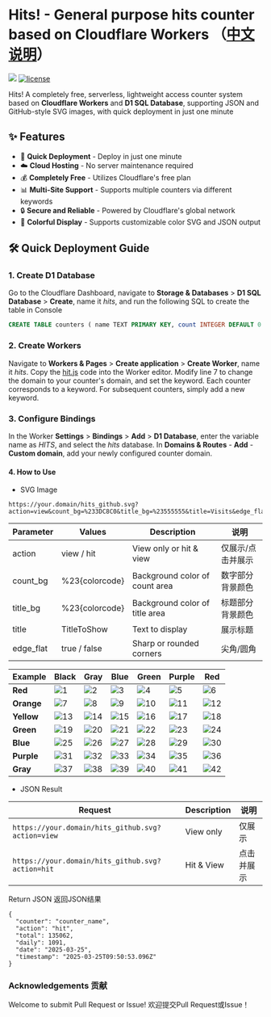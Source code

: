# Hits! - General purpose hits counter based on Cloudflare Workers （[中文说明](https://github.com/xykt/Hits/blob/main/README_CN.md)）
<p>
<img src="https://hits.xykt.de/hits_github.svg?action=hit&count_bg=%2396E6A7&title_bg=%23555555&title=Visits&edge_flat=false&ts=${new Date().getTime()}"/> 
<a href="/LICENSE"><img src="https://img.shields.io/badge/License-AGPL%20v3-blue.svg" alt="license" /></a>  
</p> 

Hits! A completely free, serverless, lightweight access counter system based on **Cloudflare Workers** and **D1 SQL Database**, supporting JSON and GitHub-style SVG images, with quick deployment in just one minute

## ✨ Features

- 🚀 **Quick Deployment** - Deploy in just one minute
- ☁️ **Cloud Hosting** - No server maintenance required
- 💰 **Completely Free** - Utilizes Cloudflare's free plan
- 📊 **Multi-Site Support** - Supports multiple counters via different keywords
- 🔒 **Secure and Reliable** - Powered by Cloudflare's global network
- 👀 **Colorful Display** - Supports customizable color SVG and JSON output

## 🛠 Quick Deployment Guide

### 1. Create D1 Database

Go to the Cloudflare Dashboard, navigate to **Storage & Databases** > **D1 SQL Database** > **Create**, name it _hits_, and run the following SQL to create the table in Console

```sql
CREATE TABLE counters ( name TEXT PRIMARY KEY, count INTEGER DEFAULT 0 );
```

### 2. Create Workers

Navigate to **Workers & Pages** > **Create application** > **Create Worker**, name it _hits_. Copy the [hit.js](https://github.com/xykt/Hits/blob/main/hits.js) code into the Worker editor. Modify line 7 to change the domain to your counter's domain, and set the keyword. Each counter corresponds to a keyword. For subsequent counters, simply add a new keyword.


### 3. Configure Bindings

In the Worker **Settings** > **Bindings** > **Add** > **D1 Database**, enter the variable name as _HITS_, and select the _hits_ database. In **Domains & Routes** - **Add** - **Custom domain**, add your newly configured counter domain.


#### 4. How to Use

- SVG Image

```
https://your.domain/hits_github.svg?action=view&count_bg=%233DC8C0&title_bg=%23555555&title=Visits&edge_flat=false
```

| Parameter  | Values               | Description                       | 说明                         |
|------------|----------------------|-----------------------------------|----------------------------|
| action     | view / hit           | View only or hit & view           | 仅展示/点击并展示           |
| count_bg   | %23{colorcode}        | Background color of count area    | 数字部分背景颜色            |
| title_bg   | %23{colorcode}        | Background color of title area    | 标题部分背景颜色            |
| title      | TitleToShow          | Text to display                   | 展示标题                    |
| edge_flat  | true / false        | Sharp or rounded corners        | 尖角/圆角                   |

| Example       | Black | Gray | Blue | Green | Purple | Red |
|---------------|-------|------|------|-------|--------|-----|
| **Red** | ![1](https://hits.xykt.de/hits_github.svg?action=view&count_bg=%23F27D85&title_bg=%23222222&title=Black&edge_flat=false) | ![2](https://hits.xykt.de/hits_github.svg?action=view&count_bg=%23F27D85&title_bg=%236A737D&title=Gray&edge_flat=false) | ![3](https://hits.xykt.de/hits_github.svg?action=view&count_bg=%23F27D85&title_bg=%2300599C&title=Blue&edge_flat=false) | ![4](https://hits.xykt.de/hits_github.svg?action=view&count_bg=%23F27D85&title_bg=%231D8834&title=Green&edge_flat=false) | ![5](https://hits.xykt.de/hits_github.svg?action=view&count_bg=%23F27D85&title_bg=%23552C95&title=Purple&edge_flat=false) | ![6](https://hits.xykt.de/hits_github.svg?action=view&count_bg=%23F27D85&title_bg=%23BD2C00&title=Red&edge_flat=false) |
| **Orange** | ![7](https://hits.xykt.de/hits_github.svg?action=view&count_bg=%23FFA552&title_bg=%23222222&title=Black&edge_flat=false) | ![8](https://hits.xykt.de/hits_github.svg?action=view&count_bg=%23FFA552&title_bg=%236A737D&title=Gray&edge_flat=false) | ![9](https://hits.xykt.de/hits_github.svg?action=view&count_bg=%23FFA552&title_bg=%2300599C&title=Blue&edge_flat=false) | ![10](https://hits.xykt.de/hits_github.svg?action=view&count_bg=%23FFA552&title_bg=%231D8834&title=Green&edge_flat=false) | ![11](https://hits.xykt.de/hits_github.svg?action=view&count_bg=%23FFA552&title_bg=%23552C95&title=Purple&edge_flat=false) | ![12](https://hits.xykt.de/hits_github.svg?action=view&count_bg=%23FFA552&title_bg=%23BD2C00&title=Red&edge_flat=false) |
| **Yellow**<br> | ![13](https://hits.xykt.de/hits_github.svg?action=view&count_bg=%23FFD166&title_bg=%23222222&title=Black&edge_flat=false) | ![14](https://hits.xykt.de/hits_github.svg?action=view&count_bg=%23FFD166&title_bg=%236A737D&title=Gray&edge_flat=false) | ![15](https://hits.xykt.de/hits_github.svg?action=view&count_bg=%23FFD166&title_bg=%2300599C&title=Blue&edge_flat=false) | ![16](https://hits.xykt.de/hits_github.svg?action=view&count_bg=%23FFD166&title_bg=%231D8834&title=Green&edge_flat=false) | ![17](https://hits.xykt.de/hits_github.svg?action=view&count_bg=%23FFD166&title_bg=%23552C95&title=Purple&edge_flat=false) | ![18](https://hits.xykt.de/hits_github.svg?action=view&count_bg=%23FFD166&title_bg=%23BD2C00&title=Red&edge_flat=false) |
| **Green**<br> | ![19](https://hits.xykt.de/hits_github.svg?action=view&count_bg=%2396E6A7&title_bg=%23222222&title=Black&edge_flat=false) | ![20](https://hits.xykt.de/hits_github.svg?action=view&count_bg=%2396E6A7&title_bg=%236A737D&title=Gray&edge_flat=false) | ![21](https://hits.xykt.de/hits_github.svg?action=view&count_bg=%2396E6A7&title_bg=%2300599C&title=Blue&edge_flat=false) | ![22](https://hits.xykt.de/hits_github.svg?action=view&count_bg=%2396E6A7&title_bg=%231D8834&title=Green&edge_flat=false) | ![23](https://hits.xykt.de/hits_github.svg?action=view&count_bg=%2396E6A7&title_bg=%23552C95&title=Purple&edge_flat=false) | ![24](https://hits.xykt.de/hits_github.svg?action=view&count_bg=%2396E6A7&title_bg=%23BD2C00&title=Red&edge_flat=false) |
| **Blue**<br> | ![25](https://hits.xykt.de/hits_github.svg?action=view&count_bg=%2396BFF9&title_bg=%23222222&title=Black&edge_flat=false) | ![26](https://hits.xykt.de/hits_github.svg?action=view&count_bg=%2396BFF9&title_bg=%236A737D&title=Gray&edge_flat=false) | ![27](https://hits.xykt.de/hits_github.svg?action=view&count_bg=%2396BFF9&title_bg=%2300599C&title=Blue&edge_flat=false) | ![28](https://hits.xykt.de/hits_github.svg?action=view&count_bg=%2396BFF9&title_bg=%231D8834&title=Green&edge_flat=false) | ![29](https://hits.xykt.de/hits_github.svg?action=view&count_bg=%2396BFF9&title_bg=%23552C95&title=Purple&edge_flat=false) | ![30](https://hits.xykt.de/hits_github.svg?action=view&count_bg=%2396BFF9&title_bg=%23BD2C00&title=Red&edge_flat=false) |
| **Purple**<br> | ![31](https://hits.xykt.de/hits_github.svg?action=view&count_bg=%23A889FF&title_bg=%23222222&title=Black&edge_flat=false) | ![32](https://hits.xykt.de/hits_github.svg?action=view&count_bg=%23A889FF&title_bg=%236A737D&title=Gray&edge_flat=false) | ![33](https://hits.xykt.de/hits_github.svg?action=view&count_bg=%23A889FF&title_bg=%2300599C&title=Blue&edge_flat=false) | ![34](https://hits.xykt.de/hits_github.svg?action=view&count_bg=%23A889FF&title_bg=%231D8834&title=Green&edge_flat=false) | ![35](https://hits.xykt.de/hits_github.svg?action=view&count_bg=%23A889FF&title_bg=%23552C95&title=Purple&edge_flat=false) | ![36](https://hits.xykt.de/hits_github.svg?action=view&count_bg=%23A889FF&title_bg=%23BD2C00&title=Red&edge_flat=false) |
| **Gray**<br> | ![37](https://hits.xykt.de/hits_github.svg?action=view&count_bg=%23BFBFBF&title_bg=%23222222&title=Black&edge_flat=false) | ![38](https://hits.xykt.de/hits_github.svg?action=view&count_bg=%23BFBFBF&title_bg=%236A737D&title=Gray&edge_flat=false) | ![39](https://hits.xykt.de/hits_github.svg?action=view&count_bg=%23BFBFBF&title_bg=%2300599C&title=Blue&edge_flat=false) | ![40](https://hits.xykt.de/hits_github.svg?action=view&count_bg=%23BFBFBF&title_bg=%231D8834&title=Green&edge_flat=false) | ![41](https://hits.xykt.de/hits_github.svg?action=view&count_bg=%23BFBFBF&title_bg=%23552C95&title=Purple&edge_flat=false) | ![42](https://hits.xykt.de/hits_github.svg?action=view&count_bg=%23BFBFBF&title_bg=%23BD2C00&title=Red&edge_flat=false) |

- JSON Result

| Request | Description | 说明 |
|-|-|-|
| ```https://your.domain/hits_github.svg?action=view``` | View only | 仅展示 |
| ```https://your.domain/hits_github.svg?action=hit``` | Hit & View | 点击并展示 |

Return JSON 返回JSON结果
```
{
  "counter": "counter_name",
  "action": "hit",
  "total": 135062,
  "daily": 1091,
  "date": "2025-03-25",
  "timestamp": "2025-03-25T09:50:53.096Z"
}
```

### Acknowledgements 贡献

Welcome to submit Pull Request or Issue! 欢迎提交Pull Request或Issue！
